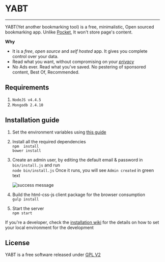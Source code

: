 # YABT
-------------------------------------------------
YABT(Yet another bookmarking tool) is a free, minimalistic, Open sourced bookmarking app. Unlike [Pocket](https://getpocket.com/), It won't store page's content.

**Why**      
* It is a *free*, *open source* and *self hosted* app. It gives you complete control over your data.     
* Read what you want, without compromising on your *[privacy](./PRIVACY.md)*  
* No Ads ever. Read what you've saved. No pestering of sponsored content, Best Of, Recommended.      

## Requirements
1. `NodeJS v4.4.5`
2. `Mongodb 2.4.10`

## Installation guide
1. Set the environment variables using [this guide](https://github.com/sridharrajs/yabt/wiki/How-to-setup-environment-variables)
2. Install all the required dependencies  
	```npm  install```  
	```bower install```
3. Create an admin user, by editing the default email & password in `bin/install.js` and run  
    ```node bin/install.js```
    Once it runs, you will see `Admin created` in green text  
    
    ![success message](https://github.com/sridharrajs/yabt/blob/master/imgs/installation-complete.png)
4. Build the html-css-js client package for the browser consumption  
	```gulp install```
5. Start the server  
	```npm start```
	
If you're a developer, check the [installation wiki](https://github.com/sridharrajs/yabt/wiki/How-to-set-your-local-environment-for-development) for the details on how to set your local environment for the development

## License

YABT is a free software released under [GPL V2](http://www.gnu.org/licenses/old-licenses/gpl-2.0.html)